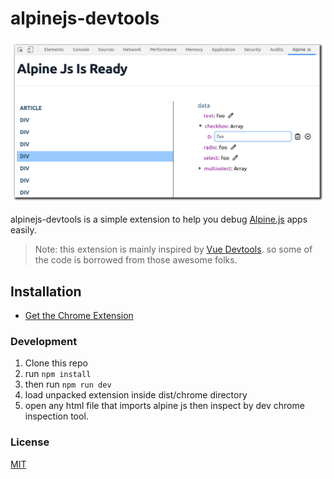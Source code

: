 # alpinejs-devtools

<p align="center"><img width="720px" src="alpine-devtools-screenshot.png" alt="screenshot"></p>

alpinejs-devtools is a simple extension to help you debug [Alpine.js](https://github.com/alpinejs/alpine) apps easily.

> Note: this extension is mainly inspired by [Vue Devtools](https://github.com/vuejs/vue-devtools). so some of the code is borrowed from those awesome folks.

## Installation

- [Get the Chrome Extension](https://chrome.google.com/webstore/detail/alpinejs-devtools/fopaemeedckajflibkpifppcankfmbhk)

### Development

1. Clone this repo
2. run `npm install`
3. then run `npm run dev`
4. load unpacked extension inside dist/chrome directory
4. open any html file that imports alpine js then inspect by dev chrome inspection tool.


### License

[MIT](http://opensource.org/licenses/MIT)